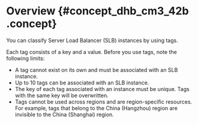 # Overview {#concept_dhb_cm3_42b .concept}

You can classify Server Load Balancer \(SLB\) instances by using tags.

Each tag consists of a key and a value. Before you use tags, note the following limits:

-   A tag cannot exist on its own and must be associated with an SLB instance.
-   Up to 10 tags can be associated with an SLB instance.
-   The key of each tag associated with an instance must be unique. Tags with the same key will be overwritten.
-   Tags cannot be used across regions and are region-specific resources. For example, tags that belong to the China \(Hangzhou\) region are invisible to the China \(Shanghai\) region.

